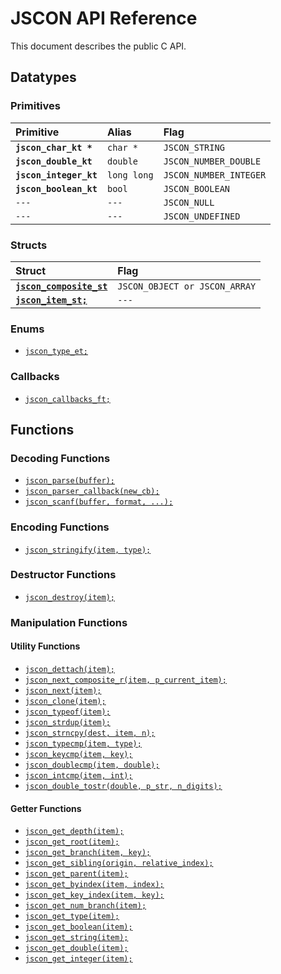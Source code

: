 # JSCON API Reference

This document describes the public C API.

## Datatypes

### Primitives

| Primitive | Alias | Flag |
| :--- | :--- | :--- |
|**`jscon_char_kt *`**|`char *`|`JSCON_STRING`|
|**`jscon_double_kt`**|`double`|`JSCON_NUMBER_DOUBLE`|
|**`jscon_integer_kt`**|`long long`|`JSCON_NUMBER_INTEGER`|
|**`jscon_boolean_kt`**|`bool`|`JSCON_BOOLEAN`|
|`---`|`---`|`JSCON_NULL`|
|`---`|`---`|`JSCON_UNDEFINED`|

### Structs

| Struct | Flag |
| :--- | :--- |
|[**`jscon_composite_st`**](api/jscon_composite_st.md)|`JSCON_OBJECT or JSCON_ARRAY`|
|[**`jscon_item_st;`**](api/jscon_item_st.md)|`---`|

### Enums

* [`jscon_type_et;`](api/jscon_type_et.md)

### Callbacks

* [`jscon_callbacks_ft;`](api/jscon_callbacks_ft.md)

## Functions

### Decoding Functions

* [`jscon_parse(buffer);`](api/jscon_parse.md)
* [`jscon_parser_callback(new_cb);`](api/jscon_parser_callback.md)
* [`jscon_scanf(buffer, format, ...);`](api/jscon_scanf.md)

### Encoding Functions

* [`jscon_stringify(item, type);`](api/jscon_stringify.md)

### Destructor Functions

* [`jscon_destroy(item);`](api/jscon_destroy.md)

### Manipulation Functions

#### Utility Functions

* [`jscon_dettach(item);`](api/jscon_dettach.md)
* [`jscon_next_composite_r(item, p_current_item);`](api/jscon_next_composite_r.md)
* [`jscon_next(item);`](api/jscon_next.md)
* [`jscon_clone(item);`](api/jscon_clone.md)
* [`jscon_typeof(item);`](api/jscon_typeof.md)
* [`jscon_strdup(item);`](api/jscon_strdup.md)
* [`jscon_strncpy(dest, item, n);`](api/jscon_strncpy.md)
* [`jscon_typecmp(item, type);`](api/jscon_typecmp.md)
* [`jscon_keycmp(item, key);`](api/jscon_keycmp.md)
* [`jscon_doublecmp(item, double);`](api/jscon_doublecmp.md)
* [`jscon_intcmp(item, int);`](api/jscon_intcmp.md)
* [`jscon_double_tostr(double, p_str, n_digits);`](api/jscon_double_tostr.md)

#### Getter Functions

* [`jscon_get_depth(item);`](api/jscon_get_depth.md)
* [`jscon_get_root(item);`](api/jscon_get_root.md)
* [`jscon_get_branch(item, key);`](api/jscon_get_branch.md)
* [`jscon_get_sibling(origin, relative_index);`](api/jscon_get_sibling.md)
* [`jscon_get_parent(item);`](api/jscon_get_parent.md)
* [`jscon_get_byindex(item, index);`](api/jscon_get_byindex.md)
* [`jscon_get_key_index(item, key);`](api/jscon_get_key_index.md)
* [`jscon_get_num_branch(item);`](api/jscon_get_num_branch.md)
* [`jscon_get_type(item);`](api/jscon_get_type.md)
* [`jscon_get_boolean(item);`](api/jscon_get_boolean.md)
* [`jscon_get_string(item);`](api/jscon_get_string.md)
* [`jscon_get_double(item);`](api/jscon_get_double.md)
* [`jscon_get_integer(item);`](api/jscon_get_integer.md)
